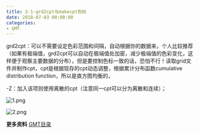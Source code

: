 ```yaml
---
title: 2-1-grd2cpt与makecpt色标
date: 2018-07-03 00:00:00
categories:
- GMT
---
```

<meta charset="utf-8">

grd2cpt：可以不需要设定色彩范围和间隔，自动根据你的数据来，个人比较推荐（如果有极端值，grd2cpt可以自动在极端值处加密，减少极端值的色彩变化，这样便于观察主要数据的分布），但是要控制色标一致的话，恐怕不行！读取grid文件并制作cpt，cpt是根据现存的cpt动态调整，根据累计分布函数cumulative distribution function，所以是直方图均衡的，  

-Z：加入该项则使用离散的cpt（注意同一cpt可以分为离散和连续）；  

![1.png](https://upload-images.jianshu.io/upload_images/7955445-5c5cb2729d7c033a.png?imageMogr2/auto-orient/strip%7CimageView2/2/w/440)  

![2.png](https://upload-images.jianshu.io/upload_images/7955445-7cc15e8a460c8fe9.png?imageMogr2/auto-orient/strip%7CimageView2/2/w/440)

**更多资料**
[GMT目录](https://www.jianshu.com/p/321f67983c42)
